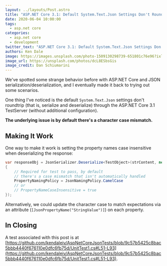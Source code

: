 ```yaml
---
layout: ../layouts/Post.astro
title: "ASP.NET Core 3.1: Default System.Text.Json Settings Don't Roundtrip (Serialize/Deserialize) Through Test Server"
date: 2020-06-04 10:00:00
tags:
  - asp.net core
categories:
  - asp.net core
  - development
twitter_text: "ASP.NET Core 3.1: Default System.Text.Json Settings Don't Roundtrip (Serialize/Deserialize) Through Test Server #dotnet #dotnetcore #aspnetcore"
authors: Ken Dale
image: https://images.unsplash.com/photo-1509130298739-651801c76e96?ixlib=rb-1.2.1&ixid=eyJhcHBfaWQiOjEyMDd9&auto=format&fit=crop&w=1000&q=80
image_url: https://unsplash.com/photos/dcL8ESbsGis
image_credit: Dan Schiumarini
---
```


We've spotted some strange behavior before with ASP.NET Core and JSON serialization/deserialization, and I eventually made it back to trying out some scenarios.

One thing I've noticed is the default `System.Text.Json` settings don't roundtrip (that is, serialize and deserialize) through the ASP.NET Core 3.1 TestServer (without additional configuration).

**The underlying issue is by default there's a character case mismatch.**

## Making It Work

One way to make it work is setting the property names case insensitive when deserializing the response:

```csharp
var responseObj = JsonSerializer.Deserialize<TestObject>(strContent, new JsonSerializerOptions
{
    // Required for test to pass, by default
    // there's a case mismatch that isn't automatically handled
    PropertyNamingPolicy = JsonNamingPolicy.CamelCase
    // or
    // PropertyNameCaseInsensitive = true
});
```

Alternatively, we could update the character case to match expectations via an attribute (`[JsonPropertyName("StringValue")]`) on each property.

## In Closing

A test associated with this post is at [https://github.com/kendaleiv/AspNetCoreJsonTests/blob/9c57b5425c8bac5bbb4440f676110e0dfc6fb75d/UnitTest1.cs#L51-L93](https://github.com/kendaleiv/AspNetCoreJsonTests/blob/9c57b5425c8bac5bbb4440f676110e0dfc6fb75d/UnitTest1.cs#L51-L93).
